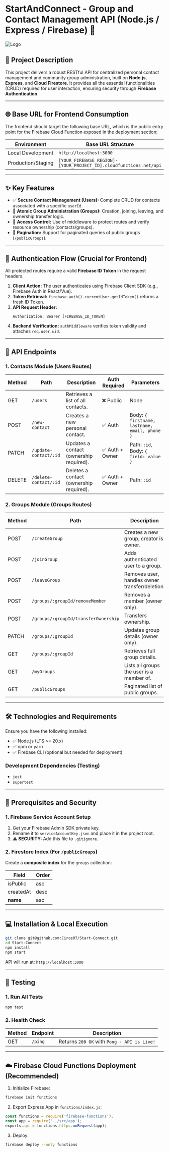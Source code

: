 # StartAndConnect - Group and Contact Management API (Node.js / Express / Firebase) 🚀
![Logo](LOGO)
## 📝 Project Description

This project delivers a robust RESTful API for centralized personal contact management and community group administration, built on **Node.js**, **Express**, and **Cloud Firestore**. It provides all the essential functionalities (CRUD) required for user interaction, ensuring security through **Firebase Authentication**.

---

## 🌐 Base URL for Frontend Consumption

The frontend should target the following base URL, which is the public entry point for the Firebase Cloud Function exposed in the deployment section:

| Environment | Base URL Structure | Example |
|-------------|--------------------|---------|
| Local Development | `http://localhost:3000` | `GET http://localhost:3000/ping` |
| Production/Staging | `[YOUR_FIREBASE_REGION]-[YOUR_PROJECT_ID].cloudfunctions.net/api` | `GET https://us-central1-myproject.cloudfunctions.net/api/publicGroups` |

---

## ✨ Key Features

- ✅ **Secure Contact Management (Users):** Complete CRUD for contacts associated with a specific `userId`.
- 👥 **Atomic Group Administration (Groups):** Creation, joining, leaving, and ownership transfer logic.
- 🔐 **Access Control:** Use of middleware to protect routes and verify resource ownership (contacts/groups).
- 📄 **Pagination:** Support for paginated queries of public groups (`/publicGroups`).

---

## 🔑 Authentication Flow (Crucial for Frontend)

All protected routes require a valid **Firebase ID Token** in the request headers.

1. **Client Action:** The user authenticates using Firebase Client SDK (e.g., Firebase Auth in React/Vue).
2. **Token Retrieval:** `firebase.auth().currentUser.getIdToken()` returns a fresh ID Token.
3. **API Request Header:**
   ```http
   Authorization: Bearer [FIREBASE_ID_TOKEN]
   ```
4. **Backend Verification:** `authMiddleware` verifies token validity and attaches `req.user.uid`.

---

## 📑 API Endpoints

### 1. Contacts Module (Users Routes)

| Method | Path | Description | Auth Required | Parameters |
|--------|------|-------------|--------------|------------|
| GET | `/users` | Retrieves a list of all contacts. | ❌ Public | None |
| POST | `/new-contact` | Creates a new personal contact. | ✅ Auth | Body: `{ firstname, lastname, email, phone }` |
| PATCH | `/update-contact/:id` | Updates a contact (ownership required). | ✅ Auth + Owner | Path: `:id`, Body: `{ field: value }` |
| DELETE | `/delete-contact/:id` | Deletes a contact (ownership required). | ✅ Auth + Owner | Path: `:id` |

### 2. Groups Module (Groups Routes)

| Method | Path | Description | Auth Required | Parameters |
|--------|------|-------------|--------------|------------|
| POST | `/createGroup` | Creates a new group; creator is owner. | ✅ Auth | Body: `{ name, description, isPublic, city }` |
| POST | `/joinGroup` | Adds authenticated user to a group. | ✅ Auth | Body: `{ groupId: string }` |
| POST | `/leaveGroup` | Removes user, handles owner transfer/deletion. | ✅ Auth | Body: `{ groupId, [newOwnerId] }` |
| POST | `/groups/:groupId/removeMember` | Removes a member (owner only). | ✅ Auth + Owner | Path: `:groupId`, Body: `{ memberId }` |
| POST | `/groups/:groupId/transferOwnership` | Transfers ownership. | ✅ Auth + Owner | Path: `:groupId`, Body: `{ newOwnerId }` |
| PATCH | `/groups/:groupId` | Updates group details (owner only). | ✅ Auth + Owner | Path: `:groupId` |
| GET | `/groups/:groupId` | Retrieves full group details. | ✅ Auth + Member | Path: `:groupId` |
| GET | `/myGroups` | Lists all groups the user is a member of. | ✅ Auth | None |
| GET | `/publicGroups` | Paginated list of public groups. | ❌ Public | Query: `?limit=X&startAfterId=Y` |

---

## 🛠️ Technologies and Requirements

Ensure you have the following installed:

- ✅ Node.js (LTS >= 20.x)
- ✅ npm or yarn
- ✅ Firebase CLI (optional but needed for deployment)

### Development Dependencies (Testing)
- `jest`
- `supertest`

---

## 🔐 Prerequisites and Security

### 1. Firebase Service Account Setup

1. Get your Firebase Admin SDK private key.
2. Rename it to `serviceAccountKey.json` and place it in the project root.
3. **⚠️ SECURITY:** Add this file to `.gitignore`.

### 2. Firestore Index (For `/publicGroups`)

Create a **composite index** for the `groups` collection:

| Field | Order |
|-------|--------|
| isPublic | asc |
| createdAt | desc |
| __name__ | asc |

---

## 💻 Installation & Local Execution

```bash
git clone git@github.com:Circe07/Start-Connect.git
cd Start-Connect
npm install
npm start
```

API will run at: `http://localhost:3000`

---

## 🧪 Testing

### 1. Run All Tests
```bash
npm test
```

### 2. Health Check
| Method | Endpoint | Description |
|--------|----------|-------------|
| GET | `/ping` | Returns `200 OK` with `Pong - API is Live!` |

---

## ☁️ Firebase Cloud Functions Deployment (Recommended)

1. Initialize Firebase:
```bash
firebase init functions
```

2. Export Express App in `functions/index.js`:
```js
const functions = require('firebase-functions');
const app = require('../src/app');
exports.api = functions.https.onRequest(app);
```

3. Deploy:
```bash
firebase deploy --only functions
```



